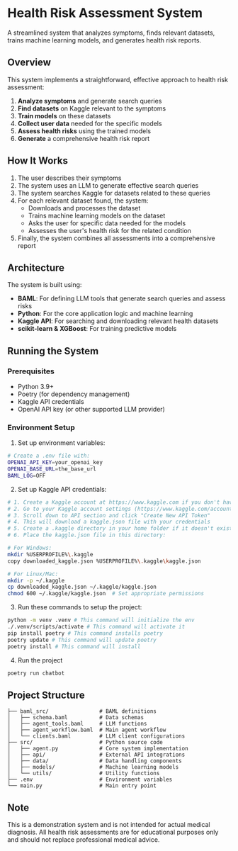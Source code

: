 # Health Risk Assessment System

A streamlined system that analyzes symptoms, finds relevant datasets, trains machine learning models, and generates health risk reports.

## Overview

This system implements a straightforward, effective approach to health risk assessment:

1. **Analyze symptoms** and generate search queries
2. **Find datasets** on Kaggle relevant to the symptoms
3. **Train models** on these datasets
4. **Collect user data** needed for the specific models
5. **Assess health risks** using the trained models
6. **Generate** a comprehensive health risk report

## How It Works

1. The user describes their symptoms
2. The system uses an LLM to generate effective search queries
3. The system searches Kaggle for datasets related to these queries
4. For each relevant dataset found, the system:
   - Downloads and processes the dataset
   - Trains machine learning models on the dataset
   - Asks the user for specific data needed for the models
   - Assesses the user's health risk for the related condition
5. Finally, the system combines all assessments into a comprehensive report

## Architecture

The system is built using:

- **BAML**: For defining LLM tools that generate search queries and assess risks
- **Python**: For the core application logic and machine learning
- **Kaggle API**: For searching and downloading relevant health datasets
- **scikit-learn & XGBoost**: For training predictive models

## Running the System

### Prerequisites

- Python 3.9+
- Poetry (for dependency management)
- Kaggle API credentials
- OpenAI API key (or other supported LLM provider)

### Environment Setup

1. Set up environment variables:

```bash
# Create a .env file with:
OPENAI_API_KEY=your_openai_key
OPENAI_BASE_URL=the_base_url
BAML_LOG=OFF
```

2. Set up Kaggle API credentials:

```bash
# 1. Create a Kaggle account at https://www.kaggle.com if you don't have one
# 2. Go to your Kaggle account settings (https://www.kaggle.com/account)
# 3. Scroll down to API section and click "Create New API Token"
# 4. This will download a kaggle.json file with your credentials
# 5. Create a .kaggle directory in your home folder if it doesn't exist
# 6. Place the kaggle.json file in this directory:

# For Windows:
mkdir %USERPROFILE%\.kaggle
copy downloaded_kaggle.json %USERPROFILE%\.kaggle\kaggle.json

# For Linux/Mac:
mkdir -p ~/.kaggle
cp downloaded_kaggle.json ~/.kaggle/kaggle.json
chmod 600 ~/.kaggle/kaggle.json  # Set appropriate permissions
```

3. Run these commands to setup the project:

```bash
python -m venv .venv # This command will initialize the env
./.venv/scripts/activate # This command will activate it
pip install poetry # This command installs poetry
poetry update # This command will update poetry
poetry install # This command will install
```

4. Run the project
```bash
poetry run chatbot
```

## Project Structure

```
├── baml_src/                # BAML definitions
│   ├── schema.baml          # Data schemas
│   ├── agent_tools.baml     # LLM functions
│   ├── agent_workflow.baml  # Main agent workflow
│   └── clients.baml         # LLM client configurations
├── src/                     # Python source code
│   ├── agent.py             # Core system implementation
│   ├── api/                 # External API integrations
│   ├── data/                # Data handling components
│   ├── models/              # Machine learning models
│   └── utils/               # Utility functions
├── .env                     # Environment variables
└── main.py                  # Main entry point
```

## Note

This is a demonstration system and is not intended for actual medical diagnosis. All health risk assessments are for educational purposes only and should not replace professional medical advice. 